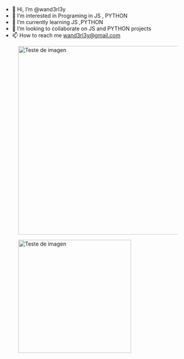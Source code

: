- 👋 Hi, I’m @wand3rl3y
- 👀 I’m interested in Programing in JS , PYTHON
- 🌱 I’m currently learning JS ,PYTHON
- 💞️ I’m looking to collaborate on JS and PYTHON projects 
- 📫 How to reach me wand3rl3y@gmail.com

<!---
wand3rl3y/wand3rl3y is a ✨ special ✨ repository because its `README.md` (this file) appears on your GitHub profile.
You can click the Preview link to take a look at your changes.
--->
<figure>
    <img src="https://github-readme-stats.vercel.app/api?username=wand3rl3y"
         width="500" height="500"
         alt="Teste de imagen">
</figure>

<figure>
    <img src="https://miro.medium.com/max/1400/1*18SPGkIHPuF9Ivtg_T4AUw.png" , "https://github.com/anuraghazra/github-readme-stats"
         width="300" height="300"
         alt="Teste de imagen">
</figure>

